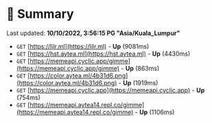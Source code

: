 # 📖 Summary
Last updated: **10/10/2022, 3:56:15 PG "Asia/Kuala_Lumpur"**

- `GET` [https://lilr.ml](https://lilr.ml) - **Up** (9081ms)
- `GET` [https://hst.aytea.ml](https://hst.aytea.ml) - **Up** (4430ms)
- `GET` [https://memeapi.cyclic.app/gimme](https://memeapi.cyclic.app/gimme) - **Up** (863ms)
- `GET` [https://color.aytea.ml/4b31d6.png](https://color.aytea.ml/4b31d6.png) - **Up** (1919ms)
- `GET` [https://memeapi.cyclic.app](https://memeapi.cyclic.app) - **Up** (754ms)
- `GET` [https://memeapi.aytea14.repl.co/gimme](https://memeapi.aytea14.repl.co/gimme) - **Up** (1106ms)
